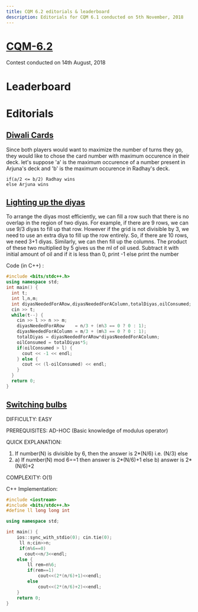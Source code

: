 ```yaml
---
title: CQM 6.2 editorials & leaderboard
description: Editorials for CQM 6.1 conducted on 5th November, 2018
---
```


# [CQM-6.2](https://www.hackerrank.com/contests/cqm-6-1/)

Contest conducted on 14th August, 2018

# Leaderboard

# Editorials

## [Diwali Cards](https://www.hackerrank.com/contests/cqm-6-2/challenges/diwali-cards)

Since both players would want to maximize the number of turns they go,
they would like to chose the card number with maximum occurence in their
deck. let's suppose 'a' is the maximum occurence of a number present in
Arjuna's deck and 'b' is the maximum occurence in Radhay's deck.


```
if(a/2 <= b/2) Radhay wins
else Arjuna wins 
```

## [Lighting up the diyas](https://www.hackerrank.com/contests/cqm-6-2/challenges/lighting-up-the-diyas)

  To arrange the diyas most efficiently, we can fill a row such that there is no overlap in the region of two diyas.
  For example, if there are 9 rows, we can use 9/3 diyas to fill up that row. However if the grid is not divisible by 3, we need to use an extra diya to fill up the row entirely. So, if there are 10 rows, we need 3+1 diyas. Similarly, we can then fill up the columns. The product of these two multiplied by 5 gives us the ml of oil used. Subtract it with initial amount of oil and if it is less than 0, print -1 else print the number


Code (in C++) :
```cpp
#include <bits/stdc++.h>
using namespace std;
int main() {
  int t;
  int l,n,m;
  int diyasNeededForARow,diyasNeededForAColumn,totalDiyas,oilConsumed;
  cin >> t;
  while(t--) {
    cin >> l >> n >> m;
    diyasNeededForARow    = n/3 + (n%3 == 0 ? 0 : 1);
    diyasNeededForAColumn = m/3 + (m%3 == 0 ? 0 : 1);
    totalDiyas = diyasNeededForARow*diyasNeededForAColumn;
    oilConsumed = totalDiyas*5;
    if(oilConsumed > l) {
      cout << -1 << endl;
    } else {
      cout << (l-oilConsumed) << endl;
    }
  }
  return 0;
}
```

## [Switching bulbs](https://www.hackerrank.com/contests/cqm-6-2/challenges/switching-bulbs)

DIFFICULTY: EASY

PREREQUISITES: AD-HOC (Basic knowledge of modulus operator) 

QUICK EXPLANATION:

1) If number(N) is divisible by 6, then the answer is 2*(N/6) i.e. (N/3)
   else
2) a) If number(N) mod 6==1 then answer is 2*(N/6)+1
       else 
   b) answer is 2*(N/6)+2


COMPLEXITY: O(1)


C++ Implementation:

```cpp
#include <iostream>
#include <bits/stdc++.h>
#define ll long long int

using namespace std;

int main() {
    ios::sync_with_stdio(0); cin.tie(0);
     ll n;cin>>n;
     if(n%6==0)
       cout<<n/3<<endl;
    else {
        ll rem=n%6;
        if(rem==1)
            cout<<(2*(n/6)+1)<<endl;
        else
            cout<<(2*(n/6)+2)<<endl;
    }
    return 0;
}
```
